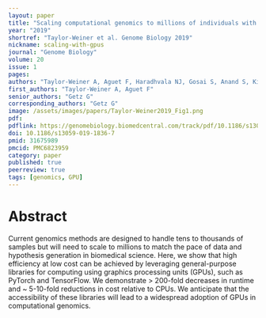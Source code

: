 ```yaml
---
layout: paper
title: "Scaling computational genomics to millions of individuals with GPUs"
year: "2019"
shortref: "Taylor-Weiner et al. Genome Biology 2019"
nickname: scaling-with-gpus
journal: "Genome Biology"
volume: 20
issue: 1
pages:
authors: "Taylor-Weiner A, Aguet F, Haradhvala NJ, Gosai S, Anand S, Kim J, Ardlie K, Van Allen EM, Getz G"
first_authors: "Taylor-Weiner A, Aguet F"
senior_authors: "Getz G"
corresponding_authors: "Getz G"
image: /assets/images/papers/Taylor-Weiner2019_Fig1.png
pdf:
pdflink: https://genomebiology.biomedcentral.com/track/pdf/10.1186/s13059-019-1836-7.pdf
doi: 10.1186/s13059-019-1836-7
pmid: 31675989
pmcid: PMC6823959
category: paper
published: true
peerreview: true
tags: [genomics, GPU]
---
```


# Abstract

Current genomics methods are designed to handle tens to thousands of samples but will need to scale to millions to match the pace of data and hypothesis generation in biomedical science. Here, we show that high efficiency at low cost can be achieved by leveraging general-purpose libraries for computing using graphics processing units (GPUs), such as PyTorch and TensorFlow. We demonstrate > 200-fold decreases in runtime and ~ 5-10-fold reductions in cost relative to CPUs. We anticipate that the accessibility of these libraries will lead to a widespread adoption of GPUs in computational genomics.
